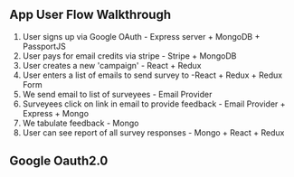 
## App User Flow Walkthrough

1. User signs up via Google OAuth - Express server + MongoDB + PassportJS
2. User pays for email credits via stripe - Stripe + MongoDB
3. User creates a new 'campaign' - React + Redux
4. User enters a list of emails to send survey to -React + Redux + Redux Form
5. We send email to list of surveyees - Email Provider
6. Surveyees click on link in email to provide feedback - Email Provider + Express + Mongo
7. We tabulate feedback - Mongo
8. User can see report of all survey responses - Mongo + React + Redux

## Google Oauth2.0


